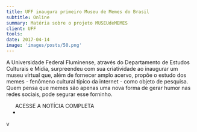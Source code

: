 ```yaml
---
title: UFF inaugura primeiro Museu de Memes do Brasil
subtitle: Online
summary: Matéria sobre o projeto MUSEUdeMEMES
client: UFF
tools: 
date: 2017-04-14
image: 'images/posts/50.png'
---
```


A Universidade Federal Fluminense, através do Departamento de Estudos Culturais e Mídia, surpreendeu com sua criatividade ao inaugurar um museu virtual que, além de fornecer amplo acervo, propõe o estudo dos memes - fenômeno cultural típico da internet - como objeto de pesquisa. Quem pensa que memes são apenas uma nova forma de gerar humor nas redes sociais, pode segurar esse forninho.

<div class="post__share"><ul class="share__list list-reset">ACESSE A NOTÍCIA COMPLETA<li class="share__item" style="margin-left: 10px"><a class="share__link share__facebook" style="background: #fa5657" href="http://uff.br/?q=noticias/18-04-2017/uff-inaugura-primeiro-museu-de-memes-do-brasil 
onclick=window.open(this.href, 'pop-up', 'left=20,top=20,width=500,height=500,toolbar=1,resizable=0'); return false;" title="Link" rel="nofollow"><i class="fa-solid fa-link"></i></a></li></ul></div>
<!-- <div class="gallery-box"><div class="gallery"><img src="/clipping/images/example-1.jpg" loading="lazy" alt="Project"><img src="/clipping/images/example-2.jpg" loading="lazy" alt="Project"></div><em>Gallery / <a href="https://www.freepik.com/" target="_blank">Freepic</a></em></div> -->v